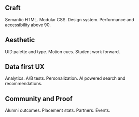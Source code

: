 ## Craft
Semantic HTML. Modular CSS. Design system. Performance and accessibility above 90.

## Aesthetic
UID palette and type. Motion cues. Student work forward.

## Data first UX
Analytics. A/B tests. Personalization. AI powered search and recommendations.

## Community and Proof
Alumni outcomes. Placement stats. Partners. Events.
